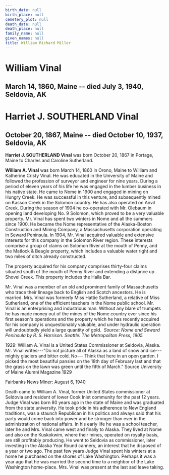 ```yaml
---
birth_date: null
birth_place: null
cemetery_plot: null
death_date: null
death_place: null
family_name: null
given_names: null
title: William Richard Miller
---
```


# William Vinal

## March 14, 1860, Maine -- died July 3, 1940, Seldovia, AK

# Harriet J. SOUTHERLAND Vinal

## October 20, 1867, Maine -- died October 10, 1937, Seldovia, AK

**Harriet J. SOUTHERLAND Vinal** was born October 20, 1867
in Portage, Maine to Charles and Caroline Sutherland.

**William A. Vinal** was born March 14, 1860 in Orono,
Maine to William and Katherine Cristy Vinal. He was educated in the
University of Maine and followed the profession of surveyor and engineer
for nine years. During a period of eleven years of his life he was
engaged in the lumber business in his native state. He came to Nome in
1900 and engaged in mining on Hungry Creek. He was successful in this
venture, and subsequently mined on Kasson Creek in the Solomon country.
He has also operated on Anvil Creek. During the season of 1904 he
co-operated with Mr. Olebaum in opening land developing No. 9 Solomon,
which proved to be a very valuable property. Mr. Vinal has spent two
winters in Nome and all the summers since 1900. He became the Nome
representative of the Alaska-Boston Construction and Mining Company, a
Massachusetts corporation operating in Seward Peninsula. In 1904, Mr.
Vinal acquired valuable and extensive interests for this company in the
Solomon River region. These interests comprise a group of claims on
Solomon River at the mouth of Penny, and the Matlock & Beagle property,
which includes a valuable water right and two miles of ditch already
constructed.

The property acquired for his company comprises thirty-four claims
situated south of the mouth of Penny River and extending a distance up
Shovel Creek. This property includes the Halla Bar.

Mr. Vinal was a member of an old and prominent family of Massachusetts
who trace their lineage back to English and Scotch ancestors. He is
married. Mrs. Vinal was formerly Miss Hattie Sutherland, a relative of
Miss Sutherland, one of the efficient teachers in the Nome public
school. Mr. Vinal is an enterprising and industrious man. Without any
blare of trumpets he has made money out of the mines of the Nome country
ever since his first season\'s operations and the property which he has
recently acquired for his company is unquestionably valuable, and under
hydraulic operation will undoubtedly yield a large quantity of gold.
 *Source: Nome and Seward Peninsula by R. S. Harrison. Seattle: The
Metropolitan Press, 1905.*

1929: William A. Vinal is a United States Commissioner at Seldovia,
Alaska. Mr. Vinal writes---"Do not picture all of Alaska as a land of
snow and ice--- mighty glaciers and bitter cold. No--- Think that here
in an open garden. I picked the most beautiful pansies on the 18th day
of February last and that the grass on the lawn was green until the
fifth of March." Source University of Maine Alumni Magazine 1929

Fairbanks News Miner: August 6, 1940

Death came to William A. Vinal, former United States commissioner at
Seldovia and resident of lower Cook Inlet community for the past 12
years. Judge Vinal was born 80 years ago in the state of Maine and was
graduated from the state university. He took pride in his adherence to
New England traditions, was a staunch Republican in his politics and
always said that his party would come back into power and be stronger
than ever in the administration of national affairs. In his early life
he was a school teacher, later he and Mrs. Vinal came west and finally
to Alaska. They lived at Nome and also on the Kuskokwim, where their
mines, operated on royalty basis, are still profitably producing. He
went to Seldovia as commissioner, later investing in the Alaska Year
Round cannery, an interest that he disposed of a year or two ago. The
past few years Judge Vinal spent his winters at a home he purchased on
the shores of Lake Washington. Perhaps it was a year ago that he was
married the second time to a neighbor of the Lake Washington home-place.
Mrs. Vinal was present at the last sad leave taking.

